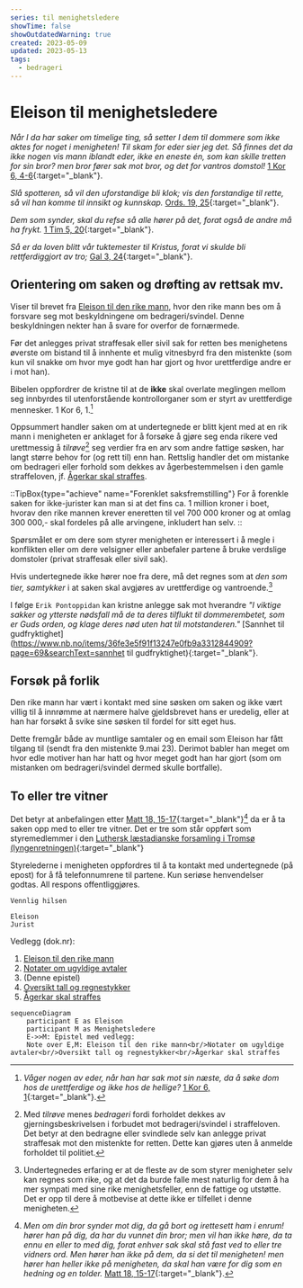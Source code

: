 ```yaml
---
series: til menighetsledere
showTime: false
showOutdatedWarning: true
created: 2023-05-09
updated: 2023-05-13
tags:
  - bedrageri
---
```


# Eleison til menighetsledere
_Når I da har saker om timelige ting, så setter I dem til dommere som ikke aktes for noget i menigheten! Til skam for eder sier jeg det. Så finnes det da ikke nogen vis mann iblandt eder, ikke en eneste én, som kan skille tretten for sin bror? men bror fører sak mot bror, og det for vantros domstol!_ [1 Kor 6, 4-6](https://no.bibelsite.com/1_corinthians/6-4.htm){:target="_blank"}.

_Slå spotteren, så vil den uforstandige bli klok; vis den forstandige til rette, så vil han komme til innsikt og kunnskap._ [Ords. 19, 25](https://no.bibelsite.com/proverbs/19-25.htm){:target="_blank"}.

_Dem som synder, skal du refse så alle hører på det, forat også de andre må ha frykt._ [1 Tim 5, 20](https://no.bibelsite.com/1_timothy/5-20.htm){:target="_blank"}.

_Så er da loven blitt vår tuktemester til Kristus, forat vi skulde bli rettferdiggjort av tro;_ [Gal 3, 24](https://no.bibelsite.com/galatians/3-24.htm){:target="_blank"}.

## Orientering om saken og drøfting av rettsak mv.
Viser til brevet fra [Eleison til den rike mann](/article/griskhet/eleison-til-den-rike-mann), hvor den rike mann bes om å forsvare seg mot beskyldningene om bedrageri/svindel. Denne beskyldningen nekter han å svare for overfor de fornærmede.

Før det anlegges privat straffesak eller sivil sak for retten bes menighetens øverste om bistand til å innhente et mulig vitnesbyrd fra den mistenkte (som kun vil snakke om hvor mye godt han har gjort og hvor urettferdige andre er i mot han).

Bibelen oppfordrer de kristne til at de **ikke** skal overlate meglingen mellom seg innbyrdes til utenforstående kontrollorganer som er styrt av urettferdige mennesker. 1 Kor 6, 1.[^1]

Oppsummert handler saken om at undertegnede er blitt kjent med at en rik mann i menigheten er anklaget for å forsøke å gjøre seg enda rikere ved urettmessig å _tilrøve_[^2] seg verdier fra en arv som andre fattige søsken, har langt større behov for (og rett til) enn han. Rettslig handler det om mistanke om bedrageri eller forhold som dekkes av ågerbestemmelsen i den gamle straffeloven, jf. [Ågerkar skal straffes](/article/griskhet/eleison-til-menigheten).

::TipBox{type="achieve" name="Forenklet saksfremstilling"}
For å forenkle saken for ikke-jurister kan man si at det fins ca. 1 million kroner i boet, hvorav den rike mannen krever eneretten til vel 700 000 kroner og at omlag 300 000,- skal fordeles på alle arvingene, inkludert han selv.
::

Spørsmålet er om dere som styrer menigheten er interessert i å megle i konflikten eller om dere velsigner eller anbefaler partene å bruke verdslige domstoler (privat straffesak eller sivil sak).

Hvis undertegnede ikke hører noe fra dere, må det regnes som at _den som tier, samtykker_ i at saken skal avgjøres av urettferdige og vantroende.[^3]

I følge `Erik Pontoppidan` kan kristne anlegge sak mot hverandre _"I viktige sakker og ytterste nødsfall må de ta deres tilflukt til dommerembetet, som er Guds orden, og klage deres nød uten hat til motstanderen."_ [Sannhet til gudfryktighet](https://www.nb.no/items/36fe3e5f91f13247e0fb9a3312844909?page=69&searchText=sannhet til gudfryktighet){:target="_blank"}.

## Forsøk på forlik
Den rike mann har vært i kontakt med sine søsken om saken og ikke vært villig til å innrømme at nærmere halve gjeldsbrevet hans er uredelig, eller at han har forsøkt å svike sine søsken til fordel for sitt eget hus. 

Dette fremgår både av muntlige samtaler og en email som Eleison har fått tilgang til (sendt fra den mistenkte 9.mai 23). Derimot babler han meget om hvor edle motiver han har hatt og hvor meget godt han har gjort (som om mistanken om bedrageri/svindel dermed skulle bortfalle).

## To eller tre vitner
Det betyr at anbefalingen etter [Matt 18, 15-17](https://no.bibelsite.com/matthew/18-15.htm){:target="_blank"}[^4] da er å ta saken opp med to eller tre vitner. Det er tre som står oppført som styremedlemmer i den [Luthersk læstadianske forsamling i Tromsø (lyngenretningen)](https://w2.brreg.no/enhet/sok/detalj.jsp?orgnr=994009087){:target="_blank"}

Styrelederne i menigheten oppfordres til å ta kontakt med undertegnede (på epost) for å få telefonnumrene til partene. Kun seriøse henvendelser godtas. All respons offentliggjøres.

```
Vennlig hilsen 

Eleison
Jurist
```

Vedlegg (dok.nr):  

1. [Eleison til den rike mann](/article/griskhet/eleison-til-den-rike-mann)
2. [Notater om ugyldige avtaler](/article/griskhet/vedlegg-om-ugyldige-avtaler)
3. (Denne epistel)
4. [Oversikt tall og regnestykker](/article/griskhet/vedlegg-tall-og-regnestykker)
5. [Ågerkar skal straffes](/article/griskhet/eleison-til-menigheten)

```mermaid
sequenceDiagram
    participant E as Eleison
    participant M as Menighetsledere
    E->>M: Epistel med vedlegg:
    Note over E,M: Eleison til den rike mann<br/>Notater om ugyldige avtaler<br/>Oversikt tall og regnestykker<br/>Ågerkar skal straffes
```

[^1]: _Våger nogen av eder, når han har sak mot sin næste, da å søke dom hos de urettferdige og ikke hos de hellige?_ [1 Kor 6, 1](https://no.bibelsite.com/1_corinthians/6-1.htm){:target="_blank"}.
[^2]: Med _tilrøve_ menes _bedrageri_ fordi forholdet dekkes av gjerningsbeskrivelsen i forbudet mot bedrageri/svindel i straffeloven. Det betyr at den bedragne eller svindlede selv kan anlegge privat straffesak mot den mistenkte for retten. Dette kan gjøres uten å anmelde forholdet til politiet.
[^3]: Undertegnedes erfaring er at de fleste av de som styrer menigheter selv kan regnes som rike, og at det da burde falle mest naturlig for dem å ha mer sympati med sine rike menighetsfeller, enn de fattige og utstøtte. Det er opp til dere å motbevise at dette ikke er tilfellet i denne menigheten.
[^4]: _Men om din bror synder mot dig, da gå bort og irettesett ham i enrum! hører han på dig, da har du vunnet din bror; men vil han ikke høre, da ta ennu en eller to med dig, forat enhver sak skal stå fast ved to eller tre vidners ord. Men hører han ikke på dem, da si det til menigheten! men hører han heller ikke på menigheten, da skal han være for dig som en hedning og en tolder._ [Matt 18, 15-17](https://no.bibelsite.com/matthew/18-15.htm){:target="_blank"}.